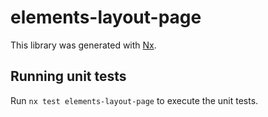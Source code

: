 # elements-layout-page

This library was generated with [Nx](https://nx.dev).

## Running unit tests

Run `nx test elements-layout-page` to execute the unit tests.
